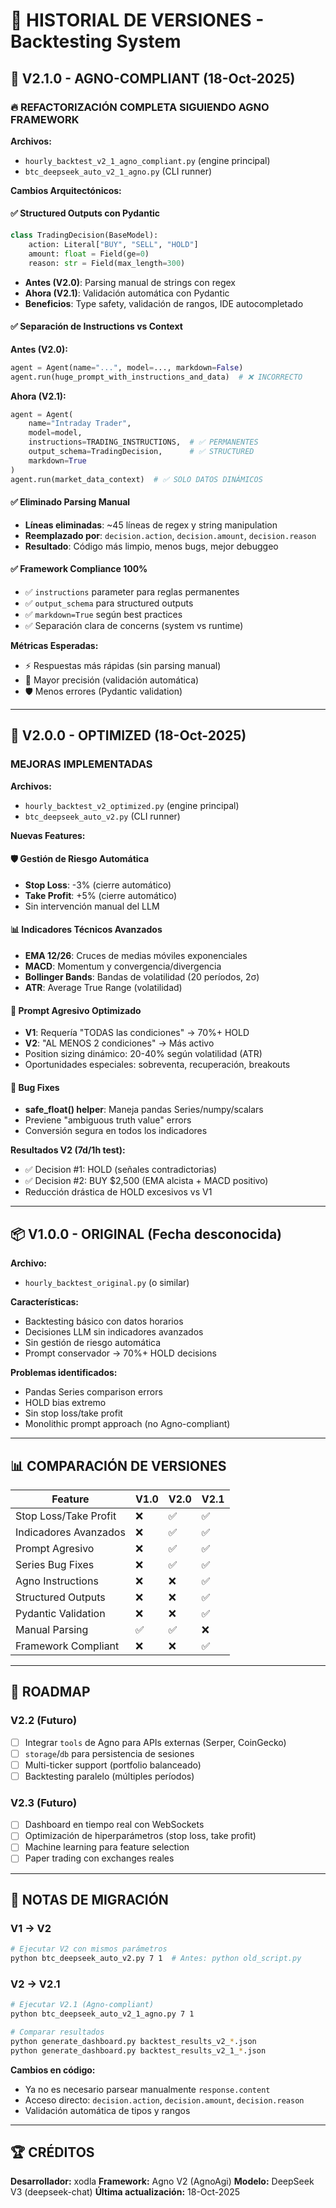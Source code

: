 # 📜 HISTORIAL DE VERSIONES - Backtesting System

## 🎯 V2.1.0 - AGNO-COMPLIANT (18-Oct-2025)

### 🔥 REFACTORIZACIÓN COMPLETA SIGUIENDO AGNO FRAMEWORK

**Archivos:**
- `hourly_backtest_v2_1_agno_compliant.py` (engine principal)
- `btc_deepseek_auto_v2_1_agno.py` (CLI runner)

**Cambios Arquitectónicos:**

#### ✅ Structured Outputs con Pydantic
```python
class TradingDecision(BaseModel):
    action: Literal["BUY", "SELL", "HOLD"]
    amount: float = Field(ge=0)
    reason: str = Field(max_length=300)
```

- **Antes (V2.0)**: Parsing manual de strings con regex
- **Ahora (V2.1)**: Validación automática con Pydantic
- **Beneficios**: Type safety, validación de rangos, IDE autocompletado

#### ✅ Separación de Instructions vs Context

**Antes (V2.0):**
```python
agent = Agent(name="...", model=..., markdown=False)
agent.run(huge_prompt_with_instructions_and_data)  # ❌ INCORRECTO
```

**Ahora (V2.1):**
```python
agent = Agent(
    name="Intraday Trader",
    model=model,
    instructions=TRADING_INSTRUCTIONS,  # ✅ PERMANENTES
    output_schema=TradingDecision,      # ✅ STRUCTURED
    markdown=True
)
agent.run(market_data_context)  # ✅ SOLO DATOS DINÁMICOS
```

#### ✅ Eliminado Parsing Manual
- **Líneas eliminadas**: ~45 líneas de regex y string manipulation
- **Reemplazado por**: `decision.action`, `decision.amount`, `decision.reason`
- **Resultado**: Código más limpio, menos bugs, mejor debuggeo

#### ✅ Framework Compliance 100%
- ✅ `instructions` parameter para reglas permanentes
- ✅ `output_schema` para structured outputs
- ✅ `markdown=True` según best practices
- ✅ Separación clara de concerns (system vs runtime)

**Métricas Esperadas:**
- ⚡ Respuestas más rápidas (sin parsing manual)
- 🎯 Mayor precisión (validación automática)
- 🛡️ Menos errores (Pydantic validation)

---

## 🚀 V2.0.0 - OPTIMIZED (18-Oct-2025)

### MEJORAS IMPLEMENTADAS

**Archivos:**
- `hourly_backtest_v2_optimized.py` (engine principal)
- `btc_deepseek_auto_v2.py` (CLI runner)

**Nuevas Features:**

#### 🛡️ Gestión de Riesgo Automática
- **Stop Loss**: -3% (cierre automático)
- **Take Profit**: +5% (cierre automático)
- Sin intervención manual del LLM

#### 📊 Indicadores Técnicos Avanzados
- **EMA 12/26**: Cruces de medias móviles exponenciales
- **MACD**: Momentum y convergencia/divergencia
- **Bollinger Bands**: Bandas de volatilidad (20 períodos, 2σ)
- **ATR**: Average True Range (volatilidad)

#### 🧠 Prompt Agresivo Optimizado
- **V1**: Requería "TODAS las condiciones" → 70%+ HOLD
- **V2**: "AL MENOS 2 condiciones" → Más activo
- Position sizing dinámico: 20-40% según volatilidad (ATR)
- Oportunidades especiales: sobreventa, recuperación, breakouts

#### 🐛 Bug Fixes
- **safe_float() helper**: Maneja pandas Series/numpy/scalars
- Previene "ambiguous truth value" errors
- Conversión segura en todos los indicadores

**Resultados V2 (7d/1h test):**
- ✅ Decision #1: HOLD (señales contradictorias)
- ✅ Decision #2: BUY $2,500 (EMA alcista + MACD positivo)
- Reducción drástica de HOLD excesivos vs V1

---

## 📦 V1.0.0 - ORIGINAL (Fecha desconocida)

**Archivo:**
- `hourly_backtest_original.py` (o similar)

**Características:**
- Backtesting básico con datos horarios
- Decisiones LLM sin indicadores avanzados
- Sin gestión de riesgo automática
- Prompt conservador → 70%+ HOLD decisions

**Problemas identificados:**
- Pandas Series comparison errors
- HOLD bias extremo
- Sin stop loss/take profit
- Monolithic prompt approach (no Agno-compliant)

---

## 📊 COMPARACIÓN DE VERSIONES

| Feature | V1.0 | V2.0 | V2.1 |
|---------|------|------|------|
| Stop Loss/Take Profit | ❌ | ✅ | ✅ |
| Indicadores Avanzados | ❌ | ✅ | ✅ |
| Prompt Agresivo | ❌ | ✅ | ✅ |
| Series Bug Fixes | ❌ | ✅ | ✅ |
| Agno Instructions | ❌ | ❌ | ✅ |
| Structured Outputs | ❌ | ❌ | ✅ |
| Pydantic Validation | ❌ | ❌ | ✅ |
| Manual Parsing | ✅ | ✅ | ❌ |
| Framework Compliant | ❌ | ❌ | ✅ |

---

## 🎯 ROADMAP

### V2.2 (Futuro)
- [ ] Integrar `tools` de Agno para APIs externas (Serper, CoinGecko)
- [ ] `storage`/`db` para persistencia de sesiones
- [ ] Multi-ticker support (portfolio balanceado)
- [ ] Backtesting paralelo (múltiples períodos)

### V2.3 (Futuro)
- [ ] Dashboard en tiempo real con WebSockets
- [ ] Optimización de hiperparámetros (stop loss, take profit)
- [ ] Machine learning para feature selection
- [ ] Paper trading con exchanges reales

---

## 📝 NOTAS DE MIGRACIÓN

### V1 → V2
```bash
# Ejecutar V2 con mismos parámetros
python btc_deepseek_auto_v2.py 7 1  # Antes: python old_script.py
```

### V2 → V2.1
```bash
# Ejecutar V2.1 (Agno-compliant)
python btc_deepseek_auto_v2_1_agno.py 7 1

# Comparar resultados
python generate_dashboard.py backtest_results_v2_*.json
python generate_dashboard.py backtest_results_v2_1_*.json
```

**Cambios en código:**
- Ya no es necesario parsear manualmente `response.content`
- Acceso directo: `decision.action`, `decision.amount`, `decision.reason`
- Validación automática de tipos y rangos

---

## 🏆 CRÉDITOS

**Desarrollador:** xodla
**Framework:** Agno V2 (AgnoAgi)
**Modelo:** DeepSeek V3 (deepseek-chat)
**Última actualización:** 18-Oct-2025
